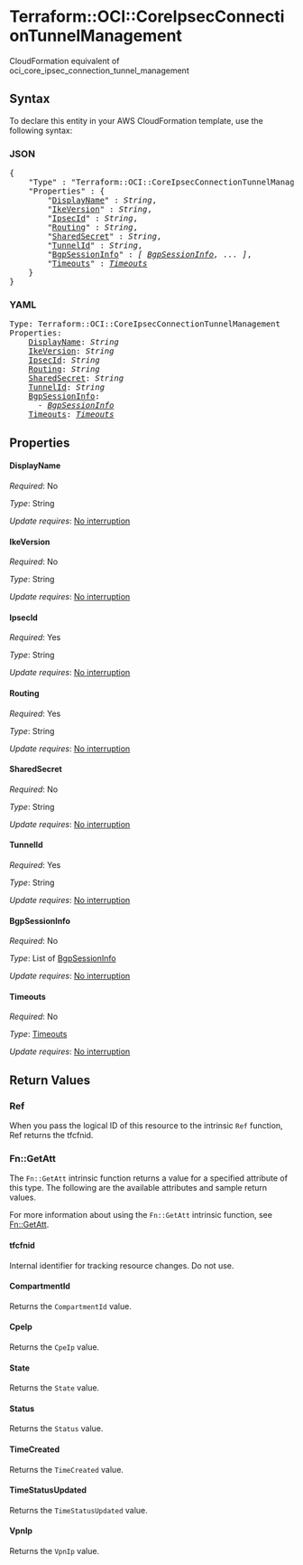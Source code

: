# Terraform::OCI::CoreIpsecConnectionTunnelManagement

CloudFormation equivalent of oci_core_ipsec_connection_tunnel_management

## Syntax

To declare this entity in your AWS CloudFormation template, use the following syntax:

### JSON

<pre>
{
    "Type" : "Terraform::OCI::CoreIpsecConnectionTunnelManagement",
    "Properties" : {
        "<a href="#displayname" title="DisplayName">DisplayName</a>" : <i>String</i>,
        "<a href="#ikeversion" title="IkeVersion">IkeVersion</a>" : <i>String</i>,
        "<a href="#ipsecid" title="IpsecId">IpsecId</a>" : <i>String</i>,
        "<a href="#routing" title="Routing">Routing</a>" : <i>String</i>,
        "<a href="#sharedsecret" title="SharedSecret">SharedSecret</a>" : <i>String</i>,
        "<a href="#tunnelid" title="TunnelId">TunnelId</a>" : <i>String</i>,
        "<a href="#bgpsessioninfo" title="BgpSessionInfo">BgpSessionInfo</a>" : <i>[ <a href="bgpsessioninfo.md">BgpSessionInfo</a>, ... ]</i>,
        "<a href="#timeouts" title="Timeouts">Timeouts</a>" : <i><a href="timeouts.md">Timeouts</a></i>
    }
}
</pre>

### YAML

<pre>
Type: Terraform::OCI::CoreIpsecConnectionTunnelManagement
Properties:
    <a href="#displayname" title="DisplayName">DisplayName</a>: <i>String</i>
    <a href="#ikeversion" title="IkeVersion">IkeVersion</a>: <i>String</i>
    <a href="#ipsecid" title="IpsecId">IpsecId</a>: <i>String</i>
    <a href="#routing" title="Routing">Routing</a>: <i>String</i>
    <a href="#sharedsecret" title="SharedSecret">SharedSecret</a>: <i>String</i>
    <a href="#tunnelid" title="TunnelId">TunnelId</a>: <i>String</i>
    <a href="#bgpsessioninfo" title="BgpSessionInfo">BgpSessionInfo</a>: <i>
      - <a href="bgpsessioninfo.md">BgpSessionInfo</a></i>
    <a href="#timeouts" title="Timeouts">Timeouts</a>: <i><a href="timeouts.md">Timeouts</a></i>
</pre>

## Properties

#### DisplayName

_Required_: No

_Type_: String

_Update requires_: [No interruption](https://docs.aws.amazon.com/AWSCloudFormation/latest/UserGuide/using-cfn-updating-stacks-update-behaviors.html#update-no-interrupt)

#### IkeVersion

_Required_: No

_Type_: String

_Update requires_: [No interruption](https://docs.aws.amazon.com/AWSCloudFormation/latest/UserGuide/using-cfn-updating-stacks-update-behaviors.html#update-no-interrupt)

#### IpsecId

_Required_: Yes

_Type_: String

_Update requires_: [No interruption](https://docs.aws.amazon.com/AWSCloudFormation/latest/UserGuide/using-cfn-updating-stacks-update-behaviors.html#update-no-interrupt)

#### Routing

_Required_: Yes

_Type_: String

_Update requires_: [No interruption](https://docs.aws.amazon.com/AWSCloudFormation/latest/UserGuide/using-cfn-updating-stacks-update-behaviors.html#update-no-interrupt)

#### SharedSecret

_Required_: No

_Type_: String

_Update requires_: [No interruption](https://docs.aws.amazon.com/AWSCloudFormation/latest/UserGuide/using-cfn-updating-stacks-update-behaviors.html#update-no-interrupt)

#### TunnelId

_Required_: Yes

_Type_: String

_Update requires_: [No interruption](https://docs.aws.amazon.com/AWSCloudFormation/latest/UserGuide/using-cfn-updating-stacks-update-behaviors.html#update-no-interrupt)

#### BgpSessionInfo

_Required_: No

_Type_: List of <a href="bgpsessioninfo.md">BgpSessionInfo</a>

_Update requires_: [No interruption](https://docs.aws.amazon.com/AWSCloudFormation/latest/UserGuide/using-cfn-updating-stacks-update-behaviors.html#update-no-interrupt)

#### Timeouts

_Required_: No

_Type_: <a href="timeouts.md">Timeouts</a>

_Update requires_: [No interruption](https://docs.aws.amazon.com/AWSCloudFormation/latest/UserGuide/using-cfn-updating-stacks-update-behaviors.html#update-no-interrupt)

## Return Values

### Ref

When you pass the logical ID of this resource to the intrinsic `Ref` function, Ref returns the tfcfnid.

### Fn::GetAtt

The `Fn::GetAtt` intrinsic function returns a value for a specified attribute of this type. The following are the available attributes and sample return values.

For more information about using the `Fn::GetAtt` intrinsic function, see [Fn::GetAtt](https://docs.aws.amazon.com/AWSCloudFormation/latest/UserGuide/intrinsic-function-reference-getatt.html).

#### tfcfnid

Internal identifier for tracking resource changes. Do not use.

#### CompartmentId

Returns the <code>CompartmentId</code> value.

#### CpeIp

Returns the <code>CpeIp</code> value.

#### State

Returns the <code>State</code> value.

#### Status

Returns the <code>Status</code> value.

#### TimeCreated

Returns the <code>TimeCreated</code> value.

#### TimeStatusUpdated

Returns the <code>TimeStatusUpdated</code> value.

#### VpnIp

Returns the <code>VpnIp</code> value.

